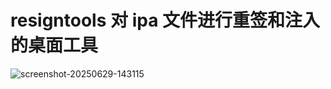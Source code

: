 # resigntools 对 ipa 文件进行重签和注入的桌面工具

![screenshot-20250629-143115](https://github.com/user-attachments/assets/a9f00d3a-b1cf-4daa-adcf-28b18fcd8b26)
